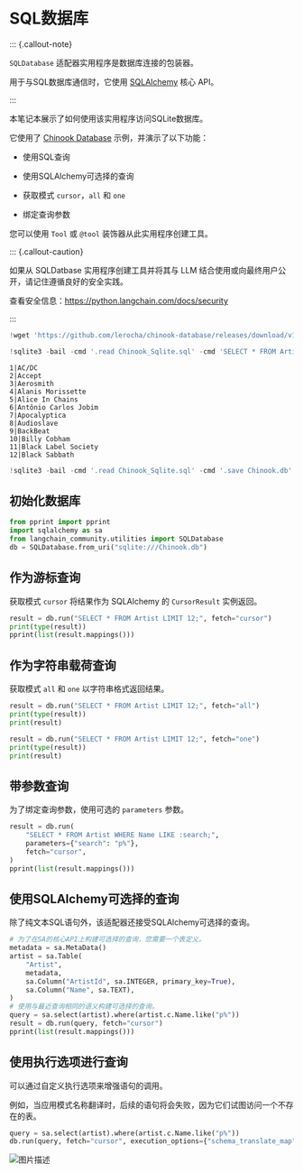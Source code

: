 # SQL数据库

::: {.callout-note}

`SQLDatabase` 适配器实用程序是数据库连接的包装器。

用于与SQL数据库通信时，它使用 [SQLAlchemy] 核心 API。

:::

本笔记本展示了如何使用该实用程序访问SQLite数据库。

它使用了 [Chinook Database] 示例，并演示了以下功能：

- 使用SQL查询

- 使用SQLAlchemy可选择的查询

- 获取模式 `cursor`，`all` 和 `one`

- 绑定查询参数

[Chinook Database]: https://github.com/lerocha/chinook-database

[SQLAlchemy]: https://www.sqlalchemy.org/

您可以使用 `Tool` 或 `@tool` 装饰器从此实用程序创建工具。

::: {.callout-caution}

如果从 SQLDatbase 实用程序创建工具并将其与 LLM 结合使用或向最终用户公开，请记住遵循良好的安全实践。

查看安全信息：https://python.langchain.com/docs/security

:::

```python
!wget 'https://github.com/lerocha/chinook-database/releases/download/v1.4.2/Chinook_Sqlite.sql'
```

```python
!sqlite3 -bail -cmd '.read Chinook_Sqlite.sql' -cmd 'SELECT * FROM Artist LIMIT 12;' -cmd '.quit'
```

```output
1|AC/DC
2|Accept
3|Aerosmith
4|Alanis Morissette
5|Alice In Chains
6|Antônio Carlos Jobim
7|Apocalyptica
8|Audioslave
9|BackBeat
10|Billy Cobham
11|Black Label Society
12|Black Sabbath
```

```python
!sqlite3 -bail -cmd '.read Chinook_Sqlite.sql' -cmd '.save Chinook.db' -cmd '.quit'
```

## 初始化数据库

```python
from pprint import pprint
import sqlalchemy as sa
from langchain_community.utilities import SQLDatabase
db = SQLDatabase.from_uri("sqlite:///Chinook.db")
```

## 作为游标查询

获取模式 `cursor` 将结果作为 SQLAlchemy 的 `CursorResult` 实例返回。

```python
result = db.run("SELECT * FROM Artist LIMIT 12;", fetch="cursor")
print(type(result))
pprint(list(result.mappings()))
```

## 作为字符串载荷查询

获取模式 `all` 和 `one` 以字符串格式返回结果。

```python
result = db.run("SELECT * FROM Artist LIMIT 12;", fetch="all")
print(type(result))
print(result)
```

```python
result = db.run("SELECT * FROM Artist LIMIT 12;", fetch="one")
print(type(result))
print(result)
```

## 带参数查询

为了绑定查询参数，使用可选的 `parameters` 参数。

```python
result = db.run(
    "SELECT * FROM Artist WHERE Name LIKE :search;",
    parameters={"search": "p%"},
    fetch="cursor",
)
pprint(list(result.mappings()))
```

## 使用SQLAlchemy可选择的查询

除了纯文本SQL语句外，该适配器还接受SQLAlchemy可选择的查询。

```python
# 为了在SA的核心API上构建可选择的查询，您需要一个表定义。
metadata = sa.MetaData()
artist = sa.Table(
    "Artist",
    metadata,
    sa.Column("ArtistId", sa.INTEGER, primary_key=True),
    sa.Column("Name", sa.TEXT),
)
# 使用与最近查询相同的语义构建可选择的查询。
query = sa.select(artist).where(artist.c.Name.like("p%"))
result = db.run(query, fetch="cursor")
pprint(list(result.mappings()))
```

## 使用执行选项进行查询

可以通过自定义执行选项来增强语句的调用。

例如，当应用模式名称翻译时，后续的语句将会失败，因为它们试图访问一个不存在的表。

```python
query = sa.select(artist).where(artist.c.Name.like("p%"))
db.run(query, fetch="cursor", execution_options={"schema_translate_map": {None: "bar"}})
```

![图片描述](https://example.com/image.png)